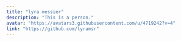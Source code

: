 ```yaml
---
title: "lyra messier"
description: "This is a person."
avatar: "https://avatars3.githubusercontent.com/u/4719242?v=4"
link: "https://github.com/lyramsr"
---
```


